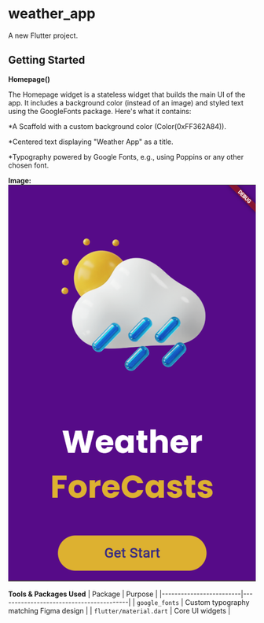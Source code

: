 # weather_app

A new Flutter project.

## Getting Started

**Homepage()**

The Homepage widget is a stateless widget that builds the main 
UI of the app. It includes a background color (instead of an image) and 
styled text using the GoogleFonts package. Here's what it contains:

*A Scaffold with a custom background color (Color(0xFF362A84)).

*Centered text displaying "Weather App" as a title.

*Typography powered by Google Fonts, e.g., using Poppins or any other chosen font.

**Image:**
![img.png](img.png)

**Tools & Packages Used**
| Package                 | Purpose                                 |
|-------------------------|-----------------------------------------|
| `google_fonts`          | Custom typography matching Figma design |
| `flutter/material.dart` | Core UI widgets                         |
